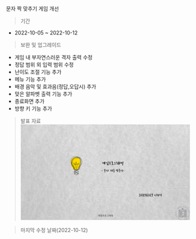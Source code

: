 문자 짝 맞추기 게임 개선
>기간
* 2022-10-05 ~ 2022-10-12
> 보완 및 업그레이드
 * 게임 내 부자연스러운 격자 출력 수정
 * 정답 범위 외 입력 범위 수정
 * 난이도 조절 기능 추가
 * 메뉴 기능 추가
 * 배경 음악 및 효과음(정답,오답시) 추가
 * 맞은 알파벳 출력 기능 추가
 * 종료화면 추가
 * 방향 키 기능 추가
> 발표 자료
![ppt 화면](./image/image.PNG)

> 마지막 수정 날짜(2022-10-12)
